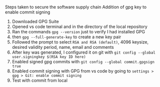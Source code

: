 Steps taken to secure the software supply chain
Addition of gpg key to enable commit signing

1. Downloaded GPG Suite
2. Opened vs code terminal and in the directory of the local repository
3. Ran the commands `gpg --version` just to verify I had installed GPG
4. then `gpg --full-generate-key` to create a new key pair
5. Followed the prompt to select `RSA and RSA (default)`, 4096 keysize, desired validity period, name, email and comments
6. After key was generated, I configured it on git with `git config --global user.signingkey $(RSA key ID here)`
7. Enabled signed gpg commits with `git config --global commit.gpgsign true`
8. Enabled commit signing with GPG from vs code by going to `settings > gpg > Git: enable commit signing`
9. Test with commit from local
